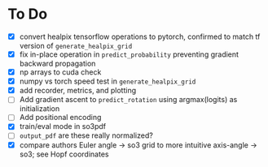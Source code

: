 # To Do
- [X] convert healpix tensorflow operations to pytorch, confirmed to match tf version of `generate_healpix_grid`
- [X] fix in-place operation in `predict_probability` preventing gradient backward propagation
- [X] np arrays to cuda check
- [X] numpy vs torch speed test in `generate_healpix_grid`
- [X] add recorder, metrics, and plotting
- [ ] Add gradient ascent to `predict_rotation` using argmax(logits) as initialization
- [ ] Add positional encoding
- [X] train/eval mode in so3pdf
- [ ] `output_pdf` are these really normalized?
- [X] compare authors Euler angle -> so3 grid to more intuitive axis-angle -> so3; see Hopf coordinates
